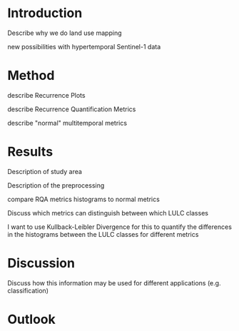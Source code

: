 # Introduction
Describe why we do land use mapping

new possibilities with hypertemporal Sentinel-1 data

# Method
   describe Recurrence Plots

   describe Recurrence Quantification Metrics

   describe "normal" multitemporal metrics
 

# Results

Description of study area

Description of the preprocessing

compare RQA metrics histograms to normal metrics

Discuss which metrics can distinguish between which LULC classes

I want to use Kullback-Leibler Divergence for this to quantify the differences in the histograms between the LULC classes for different metrics

# Discussion

Discuss how this information may be used for different applications (e.g. classification)

# Outlook


